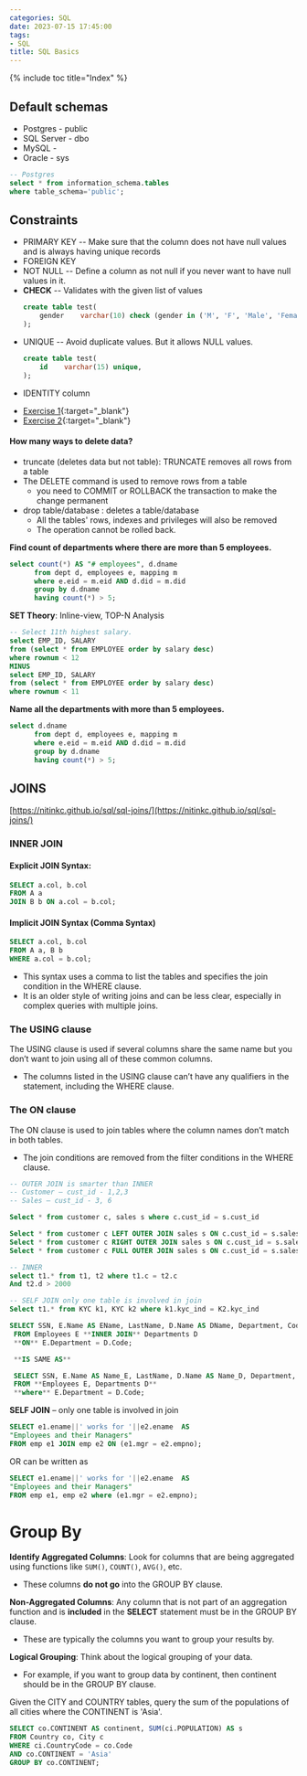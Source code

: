 ```yaml
---
categories: SQL
date: 2023-07-15 17:45:00
tags:
- SQL
title: SQL Basics
---
```


{% include toc title="Index" %}

## Default schemas
* Postgres - public
* SQL Server - dbo
* MySQL -
* Oracle - sys

```sql
-- Postgres
select * from information_schema.tables
where table_schema='public';
```

## Constraints
* PRIMARY KEY -- Make sure that the column does not have null values and is
  always having unique records
* FOREIGN KEY
* NOT NULL -- Define a column as not null if you never want to have null values
  in it.
* **CHECK** -- Validates with the given list of values
  ```sql
  create table test(
      gender	varchar(10) check (gender in ('M', 'F', 'Male', 'Female'))
  );
  ```
* UNIQUE -- Avoid duplicate values. But it allows NULL values.
  ```sql
  create table test(
      id	varchar(15) unique,
  );
  ```
* IDENTITY column


- [Exercise 1](https://en.wikibooks.org/wiki/SQL_Exercises/Employee_management){:target="\_blank"}
- [Exercise 2](https://en.wikibooks.org/wiki/SQL_Exercises){:target="\_blank"}

#### How many ways to delete data?

- truncate (deletes data but not table): TRUNCATE removes all rows from a table
- The DELETE command is used to remove rows from a table
    - you need to COMMIT or ROLLBACK the transaction to make the change
      permanent
- drop table/database : deletes a table/database
    - All the tables' rows, indexes and privileges will also be removed
    - The operation cannot be rolled back.

**Find count of departments where there are more than 5 employees.**

``` sql
select count(*) AS "# employees", d.dname
      from dept d, employees e, mapping m
      where e.eid = m.eid AND d.did = m.did
      group by d.dname
      having count(*) > 5;
```

**SET Theory**: Inline-view, TOP-N Analysis

```sql
-- Select 11th highest salary.
select EMP_ID, SALARY
from (select * from EMPLOYEE order by salary desc)
where rownum < 12
MINUS
select EMP_ID, SALARY
from (select * from EMPLOYEE order by salary desc)
where rownum < 11
```

**Name all the departments with more than 5 employees.**

```sql
select d.dname
      from dept d, employees e, mapping m
      where e.eid = m.eid AND d.did = m.did
      group by d.dname
      having count(*) > 5;
```

## JOINS

[https://nitinkc.github.io/sql/sql-joins/](https://nitinkc.github.io/sql/sql-joins/)

### INNER JOIN
#### Explicit JOIN Syntax:

```sql
SELECT a.col, b.col
FROM A a
JOIN B b ON a.col = b.col;
```

#### Implicit JOIN Syntax (Comma Syntax)
```sql
SELECT a.col, b.col
FROM A a, B b
WHERE a.col = b.col;
```
- This syntax uses a comma to list the tables and specifies the join condition in the WHERE clause.
- It is an older style of writing joins and can be less clear, especially in complex queries with multiple joins.

### The USING clause

The USING clause is used if several columns share the same name but you don’t
want to join using all of these common columns. 
- The columns listed in the USING
clause can’t have any qualifiers in the statement, including the WHERE clause.

### The ON clause

The ON clause is used to join tables where the column names don’t match in both
tables. 
- The join conditions are removed from the filter conditions in the WHERE
clause.

```sql
-- OUTER JOIN is smarter than INNER
-- Customer – cust_id - 1,2,3
-- Sales – cust_id - 3, 6

Select * from customer c, sales s where c.cust_id = s.cust_id

Select * from customer c LEFT OUTER JOIN sales s ON c.cust_id = s.sales_id
Select * from customer c RIGHT OUTER JOIN sales s ON c.cust_id = s.sales_id
Select * from customer c FULL OUTER JOIN sales s ON c.cust_id = s.sales_id
```

```sql
-- INNER
select t1.* from t1, t2 where t1.c = t2.c
And t2.d > 2000

-- SELF JOIN only one table is involved in join
Select t1.* from KYC k1, KYC k2 where k1.kyc_ind = K2.kyc_ind

SELECT SSN, E.Name AS EName, LastName, D.Name AS DName, Department, Code, Budget
 FROM Employees E **INNER JOIN** Departments D
 **ON** E.Department = D.Code;

 **IS SAME AS**

 SELECT SSN, E.Name AS Name_E, LastName, D.Name AS Name_D, Department, Code, Budget
 FROM **Employees E, Departments D**
 **where** E.Department = D.Code;
```

**SELF JOIN** – only one table is involved in join <br>

```sql
SELECT e1.ename||' works for '||e2.ename  AS
"Employees and their Managers"
FROM emp e1 JOIN emp e2 ON (e1.mgr = e2.empno);
```

OR can be written as

```sql
SELECT e1.ename||' works for '||e2.ename  AS
"Employees and their Managers"
FROM emp e1, emp e2 where (e1.mgr = e2.empno);
```

# Group By

**Identify Aggregated Columns**: Look for columns that are being aggregated using functions like `SUM()`, `COUNT()`, `AVG()`, etc. 
- These columns **do not go** into the GROUP BY clause.

**Non-Aggregated Columns**: Any column that is not part of an aggregation function and is **included** in the **SELECT**
statement must be in the GROUP BY clause. 
- These are typically the columns you want to group your results by.

**Logical Grouping**: Think about the logical grouping of your data. 
- For example, if you want to group data by continent, then continent should be in the GROUP BY clause.


Given the CITY and COUNTRY tables, query the sum of the populations of all cities where the CONTINENT is 'Asia'.
```sql
SELECT co.CONTINENT AS continent, SUM(ci.POPULATION) AS s
FROM Country co, City c
WHERE ci.CountryCode = co.Code
AND co.CONTINENT = 'Asia'
GROUP BY co.CONTINENT;
```